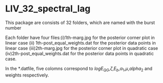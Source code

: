 # LIV_32_spectral_lag
This package are consists of 32 folders, which are named with the burst number

Each folder have four files:(i)1th-marg.jpg for the posterior corner plot in linear case (ii) 1th-post_equal_weights.dat for the posterior data points in linear case (iii)2th-marg.jpg for the posterior corner plot in quadratic case (iv)2th-post_equal_weights.dat for the posterior data points in quadratic case.

In the  *.datfile,  five colomns  correspond to $logE_{QG}$,$\zeta$,$E_b$,$\alpha_1$,$\mu$,$alpha_2$ and weights respectively.
